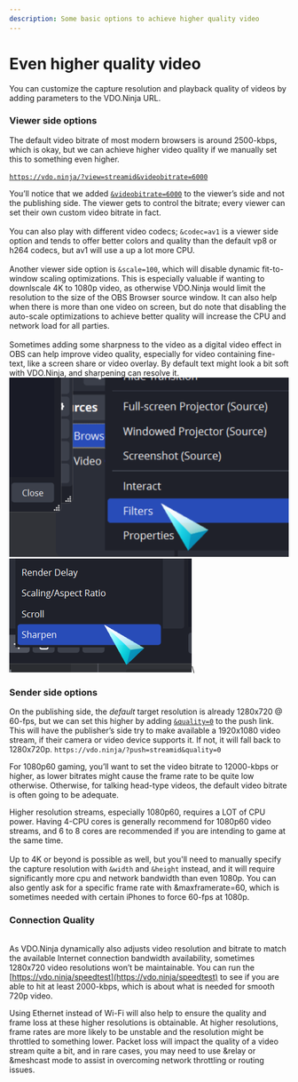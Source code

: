 ```yaml
---
description: Some basic options to achieve higher quality video
---
```


# Even higher quality video

You can customize the capture resolution and playback quality of videos by adding parameters to the VDO.Ninja URL.&#x20;

### Viewer side options

The default video bitrate of most modern browsers is around 2500-kbps, which is okay, but we can achieve higher video quality if we manually set this to something even higher.

[`https://vdo.ninja/?view=streamid&videobitrate=6000`](https://vdo.ninja/?view=streamid\&videobitrate=6000)

You’ll notice that we added [`&videobitrate=6000`](../advanced-settings/video-bitrate-parameters/bitrate.md) to the viewer’s side and not the publishing side. The viewer gets to control the bitrate; every viewer can set their own custom video bitrate in fact. \
\
You can also play with different video codecs; `&codec=av1` is a viewer side option and tends to offer better colors and quality than the default vp8 or h264 codecs, but av1 will use a up a lot more CPU.\
\
Another viewer side option is `&scale=100`, which will disable dynamic fit-to-window scaling optimizations.  This is especially valuable if wanting to downlscale 4K to 1080p video, as otherwise VDO.Ninja would limit the resolution to the size of the OBS Browser source window. It can also help when there is more than one video on screen, but do note that disabling the auto-scale optimizations to achieve better quality will increase the CPU and network load for all parties.\
\
Sometimes adding some sharpness to the video as a digital video effect in OBS can help improve video quality, especially for video containing fine-text, like a screen share or video overlay. By default text might look a bit soft with VDO.Ninja, and sharpening can resolve it.\
<img src="../.gitbook/assets/image (10) (7).png" alt="" data-size="original">![](<../.gitbook/assets/image (4) (1).png>)\


### Sender side options

On the publishing side, the _default_ target resolution is already 1280x720 @ 60-fps, but we can set this higher by adding [`&quality=0`](../advanced-settings/video-parameters/and-quality.md) to the push link. This will have the publisher’s side try to make available a 1920x1080 video stream, if their camera or video device supports it. If not, it will fall back to 1280x720p. `https://vdo.ninja/?push=streamid&quality=0`

For 1080p60 gaming, you’ll want to set the video bitrate to 12000-kbps or higher, as lower bitrates might cause the frame rate to be quite low otherwise. Otherwise, for talking head-type videos, the default video bitrate is often going to be adequate.&#x20;

Higher resolution streams, especially 1080p60, requires a LOT of CPU power. Having 4-CPU cores is generally recommend for 1080p60 video streams, and 6 to 8 cores are recommended if you are intending to game at the same time.  \
\
Up to 4K or beyond is possible as well, but you'll need to manually specify the capture resolution with `&width` and `&height` instead, and it will require significantly more cpu and network bandwidth than even 1080p.  You can also gently ask for a specific frame rate with \&maxframerate=60, which is sometimes needed with certain iPhones to force 60-fps at 1080p.

### Connection Quality

\
As VDO.Ninja dynamically also adjusts video resolution and bitrate to match the available Internet connection bandwidth availability, sometimes 1280x720 video resolutions won’t be maintainable. You can run the [https://vdo.ninja/speedtest](https://vdo.ninja/speedtest) to see if you are able to hit at least 2000-kbps, which is about what is needed for smooth 720p video.

Using Ethernet instead of Wi-Fi will also help to ensure the quality and frame loss at these higher resolutions is obtainable. At higher resolutions, frame rates are more likely to be unstable and the resolution might be throttled to something lower. Packet loss will impact the quality of a video stream quite a bit, and in rare cases, you may need to use \&relay or \&meshcast mode to assist in overcoming network throttling or routing issues.

